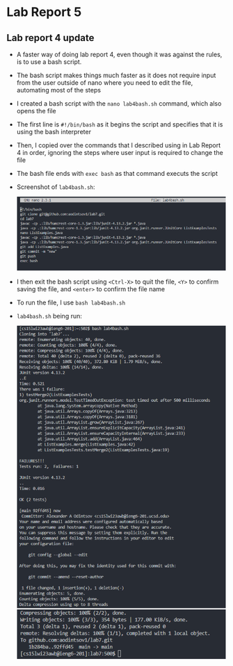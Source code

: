 # Lab Report 5

## Lab report 4 update

* A faster way of doing lab report 4, even though it was against the rules, is to use a bash script.
* The bash script makes things much faster as it does not require input from the user outside of nano where you need to edit the file, automating most of the steps
* I created a bash script with the `nano lab4bash.sh` command, which also opens the file
* The first line is `#!/bin/bash` as it begins the script and specifies that it is using the bash interpreter
* Then, I copied over the commands that I described using in Lab Report 4 in order, ignoring the steps where user input is required to change the file
* The bash file ends with `exec bash` as that command executs the script
* Screenshot of `lab4bash.sh`:

  ![Image](lab9screenshot1.png)

* I then exit the bash script using `<Ctrl-X>` to quit the file, `<Y>` to confirm saving the file, and `<enter>` to confirm the file name
* To run the file, I use `bash lab4bash.sh`
* `lab4bash.sh` being run:

  ![Image](lab9screenshot2.png)
  ![Image](lab9screenshot3.png)
